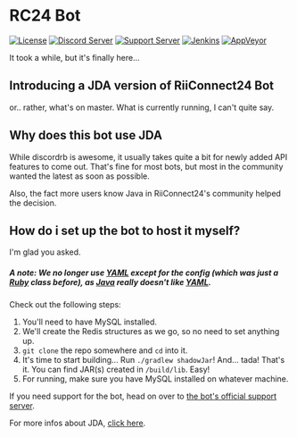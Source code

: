 # RC24 Bot
[![License](https://img.shields.io/github/license/riiconnect24-bot/rc24-bot.svg)](https://github.com/RiiConnect24-Bot/RC24-Bot/blob/java/LICENSE)
[![Discord Server](https://img.shields.io/discord/206934458954153984.svg)](https://discord.gg/b4Y7jfD)
[![Support Server](https://img.shields.io/discord/366320450114158593.svg)](https://discord.gg/5rw6Tur)
[![Jenkins](https://img.shields.io/jenkins/s/https/jenkins.artuto.tk/view/Discord/job/RC24-Bot.svg)](https://jenkins.artuto.tk/job/RC24-Bot)
[![AppVeyor](https://ci.appveyor.com/api/projects/status/1a9aguk9nityhil0?svg=true)](https://ci.appveyor.com/project/Artuto/rc24-bot)


It took a while, but it's finally here...

## Introducing a JDA version of RiiConnect24 Bot
or.. rather, what's on master. What is currently running, I can't quite say.

## Why does this bot use JDA
While discordrb is awesome, it usually takes quite a bit for newly added API features to come out. That's fine for most bots, but most in the community wanted the latest as soon as possible.

Also, the fact more users know Java in RiiConnect24's community helped the decision.

## How do i set up the bot to host it myself?
I'm glad you asked. 
##### A note: We no longer use [YAML](http://yaml.org/) except for the config (which was just a [Ruby](https://www.ruby-lang.org/) class before), as [Java](https://www.java.com/) really doesn't like [YAML](http://yaml.org/).

Check out the following steps:
1. You'll need to have MySQL installed.
2. We'll create the Redis structures as we go, so no need to set anything up.
3. `git clone` the repo somewhere and `cd` into it.
4. It's time to start building... Run `./gradlew shadowJar`! And... tada! That's it. You can find JAR(s) created in `/build/lib`. Easy!
5. For running, make sure you have MySQL installed on whatever machine.

If you need support for the bot, head on over to [the bot's official support server](https://discord.gg/PVsh4jP).

For more infos about JDA, [click here](https://github.com/DV8FromTheWorld/JDA).
